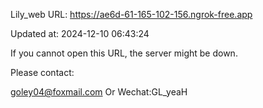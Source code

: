 Lily_web URL: https://ae6d-61-165-102-156.ngrok-free.app

Updated at: 2024-12-10 06:43:24

If you cannot open this URL, the server might be down.

Please contact: 

goley04@foxmail.com Or Wechat:GL_yeaH